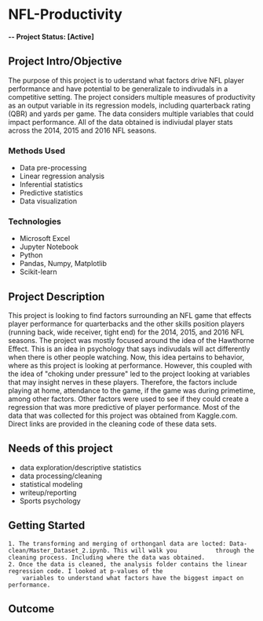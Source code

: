 # NFL-Productivity


#### -- Project Status: [Active]

## Project Intro/Objective
The purpose of this project is to uderstand what factors drive NFL player performance and have potential to be generalizale to indivudals in a competitive setting. The project considers multiple measures of productivity as an output variable in its regression models, including quarterback rating (QBR) and yards per game. The data considers multiple variables that could impact performance. All of the data obtained is indiviudal player stats across the 2014, 2015 and 2016 NFL seasons. 


### Methods Used
* Data pre-processing
* Linear regression analysis
* Inferential statistics
* Predictive statistics
* Data visualization 

### Technologies
* Microsoft Excel
* Jupyter Notebook
* Python
* Pandas, Numpy, Matplotlib
* Scikit-learn

## Project Description
This project is looking to find factors surrounding an NFL game that effects player performance for quarterbacks and the other skills position players (running back, wide receiver, tight end) for the 2014, 2015, and 2016 NFL seasons. The project was mostly focused around the idea of the Hawthorne Effect. This is an idea in psychology that says indivudals will act differently when there is other people watching. Now, this idea pertains to behavior, where as this project is looking at performance. However, this coupled with the idea of "choking under pressure" led to the project looking at variables that may insight nerves in these players. Therefore, the factors include playing at home, attendance to the game, if the game was during primetime, among other factors. Other factors were used to see if they could create a regression that was more predictive of player performance. Most of the data that was collected for this project was obtained from Kaggle.com. Direct links are provided in the cleaning code of these data sets. 

## Needs of this project

- data exploration/descriptive statistics
- data processing/cleaning
- statistical modeling
- writeup/reporting
- Sports psychology
  

## Getting Started
    1. The transforming and merging of orthonganl data are locted: Data-clean/Master_Dataset_2.ipynb. This will walk you           through the cleaning process. Including where the data was obtained. 
    2. Once the data is cleaned, the analysis folder contains the linear regression code. I looked at p-values of the 
        variables to understand what factors have the biggest impact on performance. 


## Outcome 




